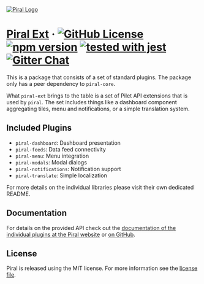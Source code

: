 [![Piral Logo](https://github.com/smapiot/piral/raw/master/docs/assets/logo.png)](https://piral.io)

# [Piral Ext](https://piral.io) &middot; [![GitHub License](https://img.shields.io/badge/license-MIT-blue.svg)](https://github.com/smapiot/piral/blob/master/LICENSE) [![npm version](https://img.shields.io/npm/v/piral-ext.svg?style=flat)](https://www.npmjs.com/package/piral-ext) [![tested with jest](https://img.shields.io/badge/tested_with-jest-99424f.svg)](https://jestjs.io) [![Gitter Chat](https://badges.gitter.im/gitterHQ/gitter.png)](https://gitter.im/piral-io/community)

This is a package that consists of a set of standard plugins. The package only has a peer dependency to `piral-core`.

What `piral-ext` brings to the table is a set of Pilet API extensions that is used by `piral`. The set includes things like a dashboard component aggregating tiles, menu and notifications, or a simple translation system.

## Included Plugins

- `piral-dashboard`: Dashboard presentation
- `piral-feeds`: Data feed connectivity
- `piral-menu`: Menu integration
- `piral-modals`: Modal dialogs
- `piral-notifications`: Notification support
- `piral-translate`: Simple localization

For more details on the individual libraries please visit their own dedicated README.

## Documentation

For details on the provided API check out the [documentation of the individual plugins at the Piral website](https://docs.piral.io) or [on GitHub](https://github.com/smapiot/piral/tree/master/docs).

## License

Piral is released using the MIT license. For more information see the [license file](./LICENSE).
